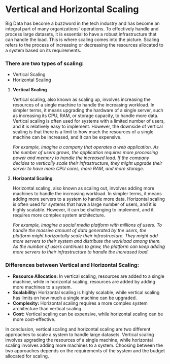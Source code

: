 # Vertical and Horizontal Scaling

Big Data has become a buzzword in the tech industry and has become an integral part of many organizations' operations. To effectively handle and process large datasets, it is essential to have a robust infrastructure that can handle the load. This is where scaling comes into the picture. Scaling refers to the process of increasing or decreasing the resources allocated to a system based on its requirements.

### There are two types of scaling:

- Vertical Scaling
- Horizontal Scaling

1. **Vertical Scaling**

   Vertical scaling, also known as scaling up, involves increasing the resources of a single machine to handle the increasing workload. In simpler terms, it means upgrading the hardware of a single server, such as increasing its CPU, RAM, or storage capacity, to handle more data. Vertical scaling is often used for systems with a limited number of users, and it is relatively easy to implement. However, the downside of vertical scaling is that there is a limit to how much the resources of a single machine can be increased, and it can be expensive.

   _For example, imagine a company that operates a web application. As the number of users grows, the application requires more processing power and memory to handle the increased load. If the company decides to vertically scale their infrastructure, they might upgrade their server to have more CPU cores, more RAM, and more storage._

2. **Horizontal Scaling**

   Horizontal scaling, also known as scaling out, involves adding more machines to handle the increasing workload. In simpler terms, it means adding more servers to a system to handle more data. Horizontal scaling is often used for systems that have a large number of users, and it is highly scalable. However, it can be challenging to implement, and it requires more complex system architecture.

   _For example, imagine a social media platform with millions of users. To handle the massive amount of data generated by the users, the platform might horizontally scale their infrastructure. They might add more servers to their system and distribute the workload among them. As the number of users continues to grow, the platform can keep adding more servers to their infrastructure to handle the increased load._

### Differences between Vertical and Horizontal Scaling:

- **Resource Allocation:** In vertical scaling, resources are added to a single machine, while in horizontal scaling, resources are added by adding more machines to a system.
- **Scalability:** Horizontal scaling is highly scalable, while vertical scaling has limits on how much a single machine can be upgraded.
- **Complexity:** Horizontal scaling requires a more complex system architecture than vertical scaling.
- **Cost:** Vertical scaling can be expensive, while horizontal scaling can be more cost-effective.

In conclusion, vertical scaling and horizontal scaling are two different approaches to scale a system to handle large datasets. Vertical scaling involves upgrading the resources of a single machine, while horizontal scaling involves adding more machines to a system. Choosing between the two approaches depends on the requirements of the system and the budget allocated for scaling.
